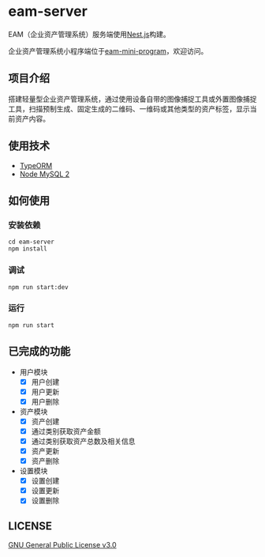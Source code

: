 # eam-server

EAM（企业资产管理系统）服务端使用[Nest.js](https://nestjs.com/)构建。

企业资产管理系统小程序端位于[eam-mini-program](https://github.com/Edward-Brock/eam-mini-program)，欢迎访问。

## 项目介绍

搭建轻量型企业资产管理系统，通过使用设备自带的图像捕捉工具或外置图像捕捉工具，扫描预制生成、固定生成的二维码、一维码或其他类型的资产标签，显示当前资产内容。

## 使用技术

- [TypeORM](https://typeorm.io/)
- [Node MySQL 2](https://github.com/sidorares/node-mysql2)

## 如何使用

### 安装依赖

```shell
cd eam-server
npm install
```

### 调试

`npm run start:dev`

### 运行

`npm run start`

## 已完成的功能

- 用户模块
  - [x] 用户创建
  - [x] 用户更新
  - [x] 用户删除
- 资产模块
  - [x] 资产创建
  - [x] 通过类别获取资产金额
  - [x] 通过类别获取资产总数及相关信息
  - [x] 资产更新
  - [x] 资产删除
- 设置模块
  - [x] 设置创建
  - [x] 设置更新
  - [x] 设置删除

## LICENSE

[GNU General Public License v3.0](LICENSE)
